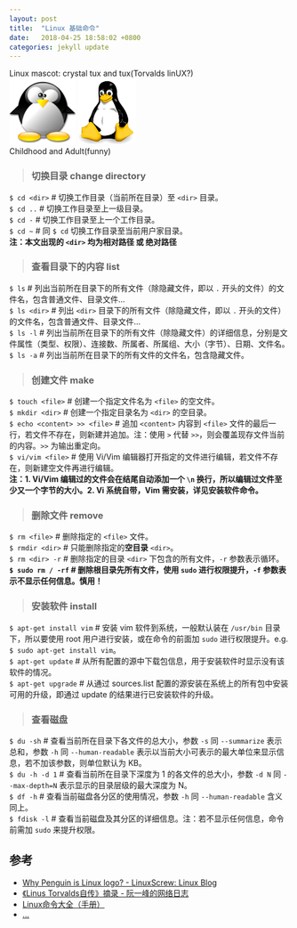 ```yaml
---
layout: post
title:  "Linux 基础命令"
date:   2018-04-25 18:58:02 +0800
categories: jekyll update
---
```

Linux mascot: crystal tux and tux(Torvalds linUX?)<br>
![crystal tux](/images/20180425/crystal_penguin.jpg)
![tux](/images/20180425/tux.jpg)<br>
Childhood and Adult(funny)

> ### 切换目录 change directory
`$ cd <dir>` # 切换工作目录（当前所在目录）至 `<dir>` 目录。<br>
`$ cd ..` # 切换工作目录至上一级目录。<br>
`$ cd -` # 切换工作目录至上一个工作目录。<br>
`$ cd ~` # 同 `$ cd` 切换工作目录至当前用户家目录。<br>
**注：本文出现的 `<dir>` 均为相对路径 或 绝对路径**

> ### 查看目录下的内容 list
`$ ls` # 列出当前所在目录下的所有文件（除隐藏文件，即以 `.` 开头的文件）的文件名，包含普通文件、目录文件...<br>
`$ ls <dir>` # 列出 `<dir>` 目录下的所有文件（除隐藏文件，即以 `.` 开头的文件）的文件名，包含普通文件、目录文件...<br>
`$ ls -l` # 列出当前所在目录下的所有文件（除隐藏文件）的详细信息，分别是文件属性（类型、权限）、连接数、所属者、所属组、大小（字节）、日期、文件名。<br>
`$ ls -a` # 列出当前所在目录下的所有文件的文件名，包含隐藏文件。

> ### 创建文件 make
`$ touch <file>` # 创建一个指定文件名为 `<file>` 的空文件。<br>
`$ mkdir <dir>` # 创建一个指定目录名为 `<dir>` 的空目录。<br>
`$ echo <content> >> <file>` # 追加 `<content>` 内容到 `<file>` 文件的最后一行，若文件不存在，则新建并追加。注：使用 `>` 代替 `>>`，则会覆盖现存文件当前的内容。`>>` 为输出重定向。<br>
`$ vi/vim <file>` # 使用 Vi/Vim 编辑器打开指定的文件进行编辑，若文件不存在，则新建空文件再进行编辑。<br>
**注：1. Vi/Vim 编辑过的文件会在结尾自动添加一个 `\n` 换行，所以编辑过文件至少又一个字节的大小。2. Vi 系统自带，Vim 需安装，详见安装软件命令。**

> ### 删除文件 remove
`$ rm <file>` # 删除指定的 `<file>` 文件。<br>
`$ rmdir <dir>` # 只能删除指定的**空目录** `<dir>`。<br>
`$ rm <dir> -r` # 删除指定的目录 `<dir>` 下包含的所有文件，`-r` 参数表示循环。<br>
**`$ sudo rm / -rf` # 删除根目录先所有文件，使用 `sudo` 进行权限提升，`-f` 参数表示不显示任何信息。慎用！**

> ### 安装软件 install
`$ apt-get install vim` # 安装 vim 软件到系统，一般默认装在 `/usr/bin` 目录下，所以要使用 root 用户进行安装，或在命令的前面加 `sudo` 进行权限提升。e.g. `$ sudo apt-get install vim`。<br>
`$ apt-get update` # 从所有配置的源中下载包信息，用于安装软件时显示没有该软件的情况。<br>
`$ apt-get upgrade` # 从通过 sources.list 配置的源安装在系统上的所有包中安装可用的升级，即通过 update 的结果进行已安装软件的升级。

> ### 查看磁盘
`$ du -sh` # 查看当前所在目录下各文件的总大小，参数 `-s` 同 `--summarize` 表示总和，参数 `-h` 同 `--human-readable` 表示以当前大小可表示的最大单位来显示信息，若不加该参数，则单位默认为 KB。<br>
`$ du -h -d 1` # 查看当前所在目录下深度为 1 的各文件的总大小，参数 `-d N` 同 `--max-depth=N` 表示显示的目录层级的最大深度为 N。<br>
`$ df -h` # 查看当前磁盘各分区的使用情况，参数 `-h` 同 `--human-readable` 含义同上。<br>
`$ fdisk -l` # 查看当前磁盘及其分区的详细信息。注：若不显示任何信息，命令前需加 `sudo` 来提升权限。

## 参考
* [Why Penguin is Linux logo? - LinuxScrew: Linux Blog](http://www.linuxscrew.com/2007/11/14/why-penguin-is-linux-logo)
* [《Linus Torvalds自传》摘录 - 阮一峰的网络日志](http://www.ruanyifeng.com/blog/2012/09/linus_torvalds.html)
* [Linux命令大全（手册）](http://man.linuxde.net)
* [...](http://github.com/mistydew)
